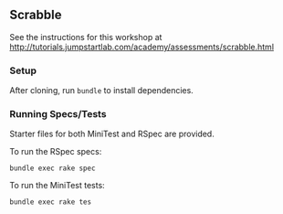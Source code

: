 ## Scrabble

See the instructions for this workshop at http://tutorials.jumpstartlab.com/academy/assessments/scrabble.html

### Setup

After cloning, run `bundle` to install dependencies.

### Running Specs/Tests

Starter files for both MiniTest and RSpec are provided.

To run the RSpec specs:

```
bundle exec rake spec
```

To run the MiniTest tests:

```
bundle exec rake tes
```
